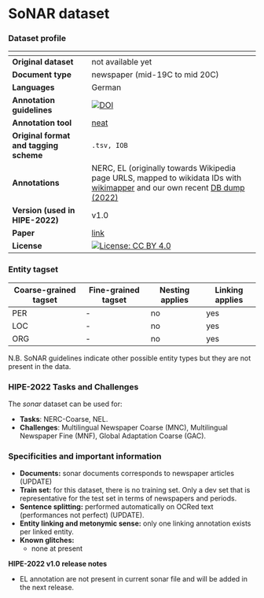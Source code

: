 # SoNAR dataset

### Dataset profile

| <!-- -->    | <!-- -->    |
|-------------|-------------|
| **Original dataset**    | not available yet  |
| **Document type**       | newspaper (mid-19C to mid 20C) |
| **Languages**           | German |
| **Annotation guidelines** |[![DOI](https://zenodo.org/badge/DOI/10.5281/zenodo.5116015.svg)](https://doi.org/10.5281/zenodo.5116015)  |
| **Annotation tool**     | [neat](https://github.com/qurator-spk/neat/blob/master/README.md#22-data-format) |
| **Original format and tagging scheme** |`.tsv, IOB` |
| **Annotations**          | NERC, EL (originally towards Wikipedia page URLS, mapped to wikidata IDs with [wikimapper](https://pypi.org/project/wikimapper/) and our own recent [DB dump (2022) ](https://files.ifi.uzh.ch/cl/siclemat/hipe-2022/data/wikimapper/index_enwiki-latest.db) |
| **Version (used in HIPE-2022)**   | v1.0 |
| **Paper**               |[link](https://doi.org/10.1515/9783110691597-012)  |
| **License** | [![License: CC BY 4.0](https://img.shields.io/badge/License-CC_BY_4.0-lightgrey.svg)](https://creativecommons.org/licenses/by/4.0/)|


### Entity tagset 

| Coarse-grained tagset | Fine-grained tagset | Nesting applies | Linking applies | 
| ------| ------------| --------| --------|
|PER    | -  | no     | yes     |
|LOC    | -           | no     | yes     |
|ORG    | -           | no     | yes     |

N.B. SoNAR guidelines indicate other possible entity types but they are not present in the data.

### HIPE-2022 Tasks and Challenges

The *sonar* dataset can be used for:    

- **Tasks**: NERC-Coarse,  NEL.
- **Challenges**: Multilingual Newspaper Coarse (MNC), Multilingual Newspaper Fine (MNF), Global Adaptation Coarse (GAC).


### Specificities and important information

- **Documents:** sonar documents corresponds to newspaper articles (UPDATE)
- **Train set:** for this dataset, there is no training set. Only a dev set that is representative for the test set in terms of newspapers and periods.
- **Sentence splitting:** performed automatically on OCRed text (performances not perfect) (UPDATE).
- **Entity linking and metonymic sense:** only one linking annotation exists per linked entity. 
- **Known glitches:**
	 - none at present

**HIPE-2022 v1.0 release notes**

- EL annotation are not present in current sonar file and will be added in the next release.

